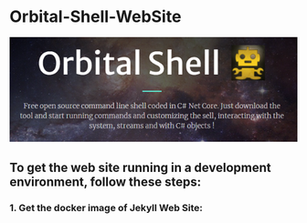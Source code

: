# Orbital-Shell-WebSite

![orbsh](assets/orbsh-web.png)

## To get the web site running in a development environment, follow these steps:

### 1. Get the docker image of Jekyll Web Site:

```shell
```
